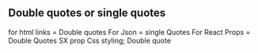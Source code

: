 ## Double quotes or single quotes

for html links = Double quotes
For Json = single Quotes
For React Props = Double Quotes
SX prop Css styling; Double quote